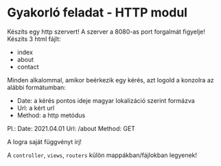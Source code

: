 # Gyakorló feladat - HTTP modul

Készíts egy http szervert! A szerver a 8080-as port forgalmát figyelje! Készíts 3 html fájlt:

  - index
  - about
  - contact

Minden alkalommal, amikor beérkezik egy kérés, azt logold a konzolra az alábbi formátumban:

  - Date: a kérés pontos ideje magyar lokalizáció szerint formázva
  - Url: a kért url
  - Method: a http metódus

  Pl.: Date: 2021.04.01 Url: /about Method: GET

A logra saját függvényt írj!

A ```controller```, ```views```, ```routers``` külön mappákban/fájlokban legyenek!